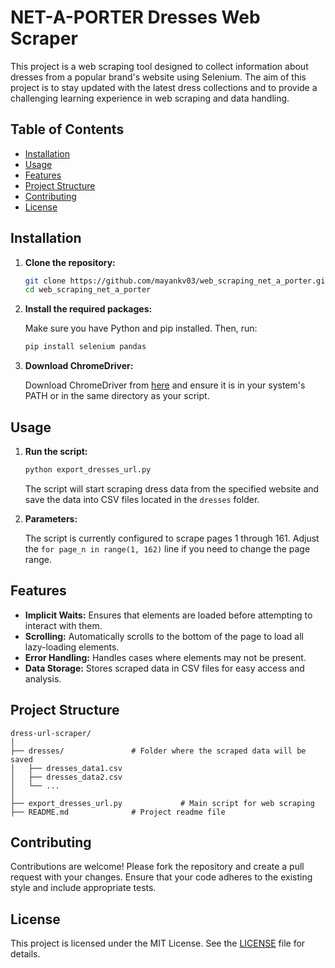 # NET-A-PORTER Dresses Web Scraper

This project is a web scraping tool designed to collect information about dresses from a popular brand's website using Selenium. The aim of this project is to stay updated with the latest dress collections and to provide a challenging learning experience in web scraping and data handling.

## Table of Contents
- [Installation](#installation)
- [Usage](#usage)
- [Features](#features)
- [Project Structure](#project-structure)
- [Contributing](#contributing)
- [License](#license)

## Installation

1. **Clone the repository:**
   ```bash
   git clone https://github.com/mayankv03/web_scraping_net_a_porter.git
   cd web_scraping_net_a_porter
   ```

2. **Install the required packages:**
   
   Make sure you have Python and pip installed. Then, run:
   ```bash
   pip install selenium pandas
   ```

3. **Download ChromeDriver:**
   
   Download ChromeDriver from [here](https://getwebdriver.com/chromedriver) and ensure it is in your system's PATH or in the same directory as your script.

## Usage

1. **Run the script:**
   ```bash
   python export_dresses_url.py
   ```
   
   The script will start scraping dress data from the specified website and save the data into CSV files located in the `dresses` folder.

2. **Parameters:**
   
   The script is currently configured to scrape pages 1 through 161. Adjust the `for page_n in range(1, 162)` line if you need to change the page range.

## Features

- **Implicit Waits:** Ensures that elements are loaded before attempting to interact with them.
- **Scrolling:** Automatically scrolls to the bottom of the page to load all lazy-loading elements.
- **Error Handling:** Handles cases where elements may not be present.
- **Data Storage:** Stores scraped data in CSV files for easy access and analysis.

## Project Structure

```
dress-url-scraper/
│
├── dresses/               # Folder where the scraped data will be saved
│   ├── dresses_data1.csv
│   ├── dresses_data2.csv
│   └── ... 
│
├── export_dresses_url.py             # Main script for web scraping
├── README.md              # Project readme file
```

## Contributing

Contributions are welcome! Please fork the repository and create a pull request with your changes. Ensure that your code adheres to the existing style and include appropriate tests.

## License

This project is licensed under the MIT License. See the [LICENSE](LICENSE) file for details.
